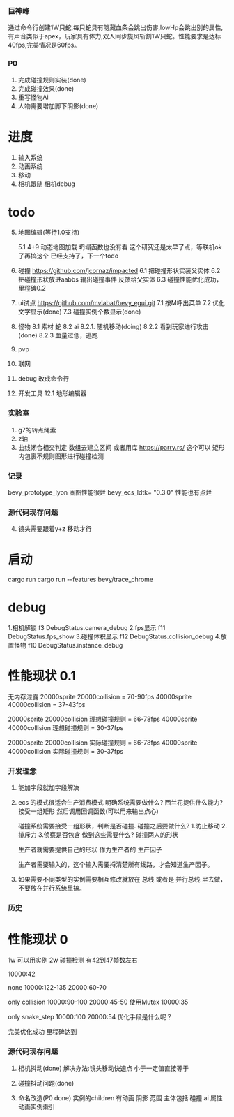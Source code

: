 ### 巨神峰
通过命令行创建1W只蛇,每只蛇具有隐藏血条会跳出伤害,lowHp会跳出别的属性,有声音类似于apex，玩家具有体力,双人同步旋风斩割1W只蛇。性能要求是达标40fps,完美情况是60fps。

### P0
1.  完成碰撞规则实装(done)
2.  完成碰撞效果(done)
2.  重写怪物Ai
3.  人物需要增加脚下阴影(done)

# 进度
1. 输入系统
2. 动画系统
3. 移动
4. 相机跟随  相机debug
# todo
5. 地图编辑(等待1.0支持)

    5.1 4+9 动态地图加载
        坍塌函数也没有看
        这个研究还是太早了点，等联机ok了再搞这个
        已经支持了，下一个todo

6. 碰撞
    https://github.com/jcornaz/impacted
    6.1 把碰撞形状实装父实体
    6.2 把碰撞形状放进aabbs 输出碰撞事件 反馈给父实体
    6.3 碰撞性能优化成功，里程碑0.2

7. ui试点
    https://github.com/mvlabat/bevy_egui.git
    7.1 按M呼出菜单
    7.2 优化文字显示(done)
    7.3 碰撞实例个数显示(done)

8. 怪物
    8.1 素材
        蛇
    8.2 ai
        8.2.1.  随机移动(doing)
        8.2.2   看到玩家进行攻击(done)
        8.2.3   血量过低，逃跑

9. pvp
10. 联网
11. debug 改成命令行
12. 开发工具
    12.1 地形编辑器

### 实验室

1. g7的转点绳索
2. z轴
3. 曲线闭合相交判定
    数组去建立区间
    或者用库
    https://parry.rs/
    这个可以
    矩形 内包裹不规则图形进行碰撞检测

### 记录
bevy_prototype_lyon 画图性能很烂
bevy_ecs_ldtk= "0.3.0" 性能也有点烂

### 源代码现存问题 
4. 镜头需要跟着y+z 移动才行

# 启动
cargo run
cargo run --features bevy/trace_chrome

# debug
1.相机解锁 f3 DebugStatus.camera_debug
2.fps显示 f11 DebugStatus.fps_show
3.碰撞体积显示 f12   DebugStatus.collision_debug
4.放置怪物  f10  DebugStatus.instance_debug


# 性能现状 0.1
无内存泄露
20000sprite 20000collision  = 70-90fps
40000sprite 40000collision = 37-43fps

20000sprite 20000collision 理想碰撞规则  =  66-78fps
40000sprite 40000collision 理想碰撞规则  =  30-37fps

20000sprite 20000collision 实际碰撞规则  =  66-78fps
40000sprite 40000collision 实际碰撞规则  =  30-37fps



### 开发理念

1. 能加字段就加字段解决
2.  ecs 的模式很适合生产消费模式
    明确系统需要做什么?
    西兰花提供什么能力?
    接受一组矩形 然后调用回调函数(可以用来输出点心)


    碰撞系统需要接受一组形状，判断是否碰撞.
    碰撞之后要做什么?
    1.防止移动  2.排斥力 3.侦察是否包含
    做到这些需要什么?
    碰撞两人的形状


    生产者就需要提供自己的形状 作为生产者的 生产因子

    生产者需要输入的，这个输入需要捋清楚所有线路，才会知道生产因子。
3. 如果需要不同类型的实例需要相互修改就放在 总线 或者是 并行总线 里去做，不要放在并行系统里搞。


### 历史
# 性能现状 0
1w 可以用实例
2w 碰撞检测
有42到47帧数左右

10000:42

none
10000:122-135
20000:60-70


only collision
10000:90-100
20000:45-50
使用Mutex
10000:35

only snake_step
10000:100
20000:54
优化手段是什么呢？

完美优化成功 里程碑达到


### 源代码现存问题 
1. 相机抖动(done)
解决办法:镜头移动快速点 小于一定值直接等于
2. 碰撞抖动问题(done)

3. 命名改造(P0 done)
实例的children 有动画 阴影 范围
主体包括  碰撞  ai  属性  动画实例索引  


